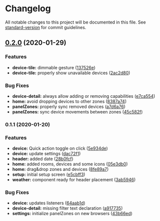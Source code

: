 # Changelog

All notable changes to this project will be documented in this file. See [standard-version](https://github.com/conventional-changelog/standard-version) for commit guidelines.

## [0.2.0](https://github.com/EricBorland/HomeyPanel/compare/v0.1.1...v0.2.0) (2020-01-29)


### Features

* **device-tile:** dimmable gesture ([137526e](https://github.com/EricBorland/HomeyPanel/commit/137526e4827e2b03402cbbebea7c4b0a71a5e712))
* **device-tile:** properly show unavailable devices ([2ac2d80](https://github.com/EricBorland/HomeyPanel/commit/2ac2d809bf8841983f927f33f433d3a90c4ae3e0))


### Bug Fixes

* **device-detail:** always allow adding or removing capabilities ([e7ca554](https://github.com/EricBorland/HomeyPanel/commit/e7ca55434891b78c77327b13402d3a5dbce8dcb8))
* **home:** avoid dropping devices to other zones ([8387a74](https://github.com/EricBorland/HomeyPanel/commit/8387a743cc5a82cbbbd55e5f8f1540c1e0672e5b))
* **panelZones:** properly sync removed devices ([a7d6a76](https://github.com/EricBorland/HomeyPanel/commit/a7d6a76d0c3ef54e3ee210cd923967dd10be52ca))
* **panelZones:** sync device movements between zones ([45c582f](https://github.com/EricBorland/HomeyPanel/commit/45c582f7b35db24a4ca60407b5abac1dd826b904))

### 0.1.1 (2020-01-20)


### Features

* **device:** Quick action toggle on click ([5e934de](https://github.com/EricBorland/HomeyPanel/commit/5e934de40f020580fe500e809a015f814f509dc0))
* **device:** update settings ([dac72f1](https://github.com/EricBorland/HomeyPanel/commit/dac72f1dcb304a70ea66de6361db8eef42ce4ead))
* **header:** added date ([28b0fcf](https://github.com/EricBorland/HomeyPanel/commit/28b0fcf1eea23c960ab22072cb1772174205dbe4))
* **home:** added rooms, devices and some icons ([05e3db0](https://github.com/EricBorland/HomeyPanel/commit/05e3db00ba9eefb656b0542a12beef063a881fd3))
* **home:** drag&drop zones and devices ([8fe89a7](https://github.com/EricBorland/HomeyPanel/commit/8fe89a7057c4583dfea3ec0ce5aaed7745c044ba))
* **setup:** initial setup screen ([e5cbff3](https://github.com/EricBorland/HomeyPanel/commit/e5cbff3d5541067afd5c3351be565e6c27036db3))
* **weather:** component ready for header placement ([3ab5946](https://github.com/EricBorland/HomeyPanel/commit/3ab5946762944930528a728ae9b539510ad719f5))


### Bug Fixes

* **device:** updates listeners ([64aab1d](https://github.com/EricBorland/HomeyPanel/commit/64aab1db310068a6f2be1fbed44023d1ef6c0e1f))
* **device-detail:** missing filter text declaration ([a917735](https://github.com/EricBorland/HomeyPanel/commit/a917735f16ccdc4c4ff232d434c4dcaf92f64210))
* **settings:** initialize panelZones on new browsers ([43b66ed](https://github.com/EricBorland/HomeyPanel/commit/43b66edd5978e94cb76f99f0baffe9243bd08a0e))
